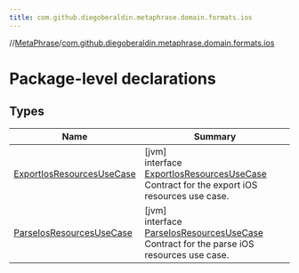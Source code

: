```yaml
---
title: com.github.diegoberaldin.metaphrase.domain.formats.ios
---
```

//[MetaPhrase](../../index.html)/[com.github.diegoberaldin.metaphrase.domain.formats.ios](index.html)



# Package-level declarations



## Types


| Name | Summary |
|---|---|
| [ExportIosResourcesUseCase](-export-ios-resources-use-case/index.html) | [jvm]<br>interface [ExportIosResourcesUseCase](-export-ios-resources-use-case/index.html)<br>Contract for the export iOS resources use case. |
| [ParseIosResourcesUseCase](-parse-ios-resources-use-case/index.html) | [jvm]<br>interface [ParseIosResourcesUseCase](-parse-ios-resources-use-case/index.html)<br>Contract for the parse iOS resources use case. |

